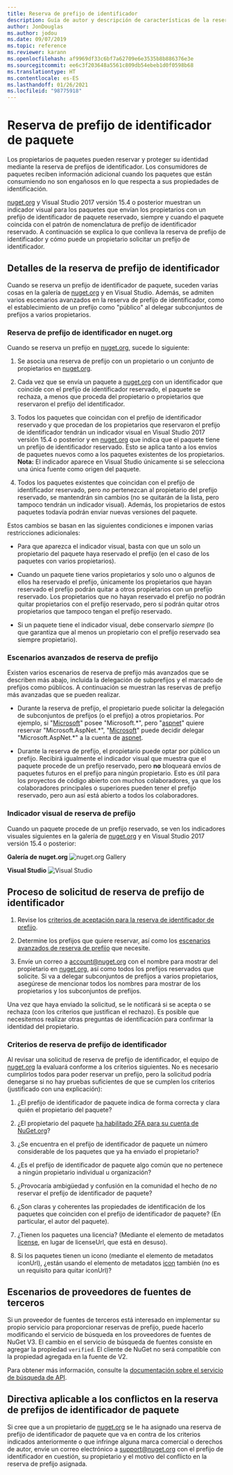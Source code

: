 ```yaml
---
title: Reserva de prefijo de identificador
description: Guía de autor y descripción de características de la reserva de prefijo de identificador de paquete.
author: JonDouglas
ms.author: jodou
ms.date: 09/07/2019
ms.topic: reference
ms.reviewer: karann
ms.openlocfilehash: af9969df33c6bf7a62709e6e3535b8b886376e3e
ms.sourcegitcommit: ee6c3f203648a5561c809db54ebeb1d0f0598b68
ms.translationtype: HT
ms.contentlocale: es-ES
ms.lasthandoff: 01/26/2021
ms.locfileid: "98775918"
---
```

# <a name="package-id-prefix-reservation"></a>Reserva de prefijo de identificador de paquete

Los propietarios de paquetes pueden reservar y proteger su identidad mediante la reserva de prefijos de identificador. Los consumidores de paquetes reciben información adicional cuando los paquetes que están consumiendo no son engañosos en lo que respecta a sus propiedades de identificación. 

[nuget.org](https://www.nuget.org/) y Visual Studio 2017 versión 15.4 o posterior muestran un indicador visual para los paquetes que envían los propietarios con un prefijo de identificador de paquete reservado, siempre y cuando el paquete coincida con el patrón de nomenclatura de prefijo de identificador reservado. A continuación se explica lo que conlleva la reserva de prefijo de identificador y cómo puede un propietario solicitar un prefijo de identificador.

## <a name="id-prefix-reservation-details"></a>Detalles de la reserva de prefijo de identificador

Cuando se reserva un prefijo de identificador de paquete, suceden varias cosas en la galería de [nuget.org](https://www.nuget.org/) y en Visual Studio. Además, se admiten varios escenarios avanzados en la reserva de prefijo de identificador, como el establecimiento de un prefijo como "público" al delegar subconjuntos de prefijos a varios propietarios.

### <a name="id-prefix-reservation-on-nugetorg"></a>Reserva de prefijo de identificador en nuget.org

Cuando se reserva un prefijo en [nuget.org](https://www.nuget.org/), sucede lo siguiente:

1. Se asocia una reserva de prefijo con un propietario o un conjunto de propietarios en [nuget.org](https://www.nuget.org/).

1. Cada vez que se envía un paquete a [nuget.org](https://www.nuget.org/) con un identificador que coincide con el prefijo de identificador reservado, el paquete se rechaza, a menos que proceda del propietario o propietarios que reservaron el prefijo del identificador.

1. Todos los paquetes que coincidan con el prefijo de identificador reservado y que procedan de los propietarios que reservaron el prefijo de identificador tendrán un indicador visual en Visual Studio 2017 versión 15.4 o posterior y en [nuget.org](https://www.nuget.org/) que indica que el paquete tiene un prefijo de identificador reservado. Esto se aplica tanto a los envíos de paquetes nuevos como a los paquetes existentes de los propietarios. **Nota:** El indicador aparece en Visual Studio únicamente si se selecciona una única fuente como origen del paquete.

1. Todos los paquetes existentes que coincidan con el prefijo de identificador reservado, pero *no* pertenezcan al propietario del prefijo reservado, se mantendrán sin cambios (no se quitarán de la lista, pero tampoco tendrán un indicador visual). Además, los propietarios de estos paquetes todavía podrán enviar nuevas versiones del paquete.

Estos cambios se basan en las siguientes condiciones e imponen varias restricciones adicionales:

- Para que aparezca el indicador visual, basta con que un solo un propietario del paquete haya reservado el prefijo (en el caso de los paquetes con varios propietarios).

- Cuando un paquete tiene varios propietarios y solo uno o algunos de ellos ha reservado el prefijo, únicamente los propietarios que hayan reservado el prefijo podrán quitar a otros propietarios con un prefijo reservado. Los propietarios que no hayan reservado el prefijo no podrán quitar propietarios con el prefijo reservado, pero sí podrán quitar otros propietarios que tampoco tengan el prefijo reservado.

- Si un paquete tiene el indicador visual, debe conservarlo *siempre* (lo que garantiza que al menos un propietario con el prefijo reservado sea siempre propietario).

### <a name="advanced-prefix-reservation-scenarios"></a>Escenarios avanzados de reserva de prefijo

Existen varios escenarios de reserva de prefijo más avanzados que se describen más abajo, incluida la delegación de subprefijos y el marcado de prefijos como públicos. A continuación se muestran las reservas de prefijo más avanzadas que se pueden realizar. 

- Durante la reserva de prefijo, el propietario puede solicitar la delegación de subconjuntos de prefijos (o el prefijo) a otros propietarios. Por ejemplo, si "[Microsoft](https://www.nuget.org/profiles/microsoft)" posee "Microsoft.\*", pero "[aspnet](https://www.nuget.org/profiles/aspnet)" quiere reservar "Microsoft.AspNet.\*", "[Microsoft](https://www.nuget.org/profiles/microsoft)" puede decidir delegar "Microsoft.AspNet.\*" a la cuenta de [aspnet](https://www.nuget.org/profiles/aspnet).

- Durante la reserva de prefijo, el propietario puede optar por público un prefijo. Recibirá igualmente el indicador visual que muestra que el paquete procede de un prefijo reservado, pero **no** bloqueará envíos de paquetes futuros en el prefijo para ningún propietario. Esto es útil para los proyectos de código abierto con muchos colaboradores, ya que los colaboradores principales o superiores pueden tener el prefijo reservado, pero aun así está abierto a todos los colaboradores. 

### <a name="prefix-reservation-visual-indicator"></a>Indicador visual de reserva de prefijo

Cuando un paquete procede de un prefijo reservado, se ven los indicadores visuales siguientes en la galería de [nuget.org](https://www.nuget.org/) y en Visual Studio 2017 versión 15.4 o posterior:

**Galería de nuget.org**
![nuget.org Gallery](media/nuget-gallery-reserved-prefix.png)

**Visual Studio**
![Visual Studio](media/visual-studio-reserved-prefix.png)

## <a name="id-prefix-reservation-application-process"></a>Proceso de solicitud de reserva de prefijo de identificador

1. Revise los [criterios de aceptación para la reserva de identificador de prefijo](#id-prefix-reservation-criteria).

2. Determine los prefijos que quiere reservar, así como los [escenarios avanzados de reserva de prefijo](#advanced-prefix-reservation-scenarios) que necesite.

3. Envíe un correo a [account@nuget.org](mailto:account@nuget.org) con el nombre para mostrar del propietario en [nuget.org](https://www.nuget.org/), así como todos los prefijos reservados que solicite. Si va a delegar subconjuntos de prefijos a varios propietarios, asegúrese de mencionar todos los nombres para mostrar de los propietarios y los subconjuntos de prefijos.

Una vez que haya enviado la solicitud, se le notificará si se acepta o se rechaza (con los criterios que justifican el rechazo). Es posible que necesitemos realizar otras preguntas de identificación para confirmar la identidad del propietario.

### <a name="id-prefix-reservation-criteria"></a>Criterios de reserva de prefijo de identificador

Al revisar una solicitud de reserva de prefijo de identificador, el equipo de [nuget.org](https://www.nuget.org/) la evaluará conforme a los criterios siguientes. No es necesario cumplirlos todos para poder reservar un prefijo, pero la solicitud podría denegarse si no hay pruebas suficientes de que se cumplen los criterios (justificado con una explicación):

1. ¿El prefijo de identificador de paquete indica de forma correcta y clara quién el propietario del paquete?

1. ¿El propietario del paquete [ha habilitado 2FA para su cuenta de NuGet.org](individual-accounts.md#enable-two-factor-authentication-2fa)?

1. ¿Se encuentra en el prefijo de identificador de paquete un número considerable de los paquetes que ya ha enviado el propietario?

1. ¿Es el prefijo de identificador de paquete algo común que no pertenece a ningún propietario individual u organización?

1. ¿Provocaría ambigüedad y confusión en la comunidad el hecho de *no* reservar el prefijo de identificador de paquete?

1. ¿Son claras y coherentes las propiedades de identificación de los paquetes que coinciden con el prefijo de identificador de paquete? (En particular, el autor del paquete).

1. ¿Tienen los paquetes una licencia? (Mediante el elemento de metadatos [license](../reference/nuspec.md#license), en lugar de licenseUrl, que está en desuso).

1. Si los paquetes tienen un icono (mediante el elemento de metadatos iconUrl), ¿están usando el elemento de metadatos [icon](../reference/nuspec.md#icon) también (no es un requisito para quitar iconUrl)?

## <a name="third-party-feed-provider-scenarios"></a>Escenarios de proveedores de fuentes de terceros

Si un proveedor de fuentes de terceros está interesado en implementar su propio servicio para proporcionar reservas de prefijo, puede hacerlo modificando el servicio de búsqueda en los proveedores de fuentes de NuGet V3. El cambio en el servicio de búsqueda de fuentes consiste en agregar la propiedad `verified`. El cliente de NuGet no será compatible con la propiedad agregada en la fuente de V2.

Para obtener más información, consulte la [documentación sobre el servicio de búsqueda de API](../api/search-query-service-resource.md).

## <a name="package-id-prefix-reservation-dispute-policy"></a>Directiva aplicable a los conflictos en la reserva de prefijos de identificador de paquete
Si cree que a un propietario de [nuget.org](https://www.nuget.org) se le ha asignado una reserva de prefijo de identificador de paquete que va en contra de los criterios indicados anteriormente o que infringe alguna marca comercial o derechos de autor, envíe un correo electrónico a [support@nuget.org](mailto:support@nuget.org) con el prefijo de identificador en cuestión, su propietario y el motivo del conflicto en la reserva de prefijo asignada.

